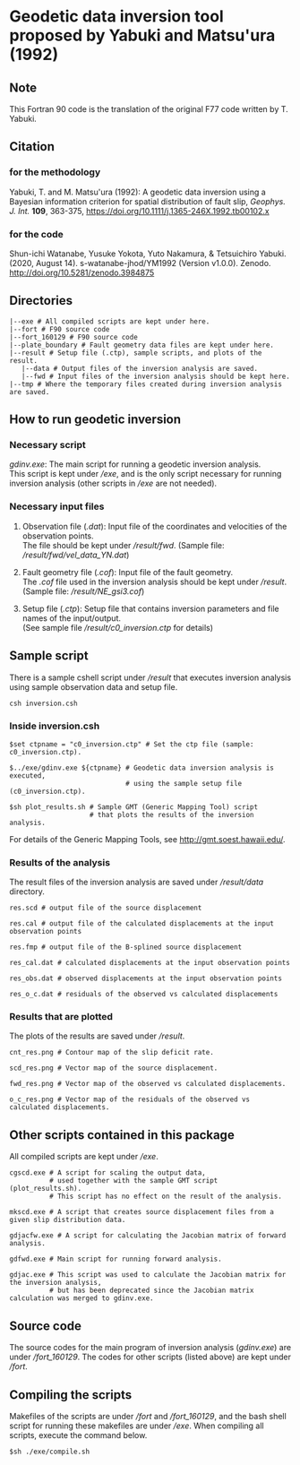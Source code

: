 # Geodetic data inversion tool proposed by Yabuki and Matsu'ura (1992)

## Note

This Fortran 90 code is the translation of the original F77 code written by T. Yabuki. 

## Citation

### for the methodology
Yabuki, T. and M. Matsu'ura (1992): A geodetic data inversion using a Bayesian information criterion for spatial distribution of fault slip, *Geophys. J. Int.* **109**, 363-375, <https://doi.org/10.1111/j.1365-246X.1992.tb00102.x>

### for the code
Shun-ichi Watanabe, Yusuke Yokota, Yuto Nakamura, & Tetsuichiro Yabuki. (2020, August 14). s-watanabe-jhod/YM1992 (Version v1.0.0). Zenodo. http://doi.org/10.5281/zenodo.3984875

## Directories

	|--exe # All compiled scripts are kept under here.
	|--fort # F90 source code
	|--fort_160129 # F90 source code
	|--plate_boundary # Fault geometry data files are kept under here.
	|--result # Setup file (.ctp), sample scripts, and plots of the result.
	   |--data # Output files of the inversion analysis are saved.
	   |--fwd # Input files of the inversion analysis should be kept here.
	|--tmp # Where the temporary files created during inversion analysis are saved.

## How to run geodetic inversion

### Necessary script

*gdinv.exe*: The main script for running a geodetic inversion analysis.  
This script is kept under */exe*, and is the only script necessary for running inversion analysis (other scripts in */exe* are not needed).

### Necessary input files

1. Observation file (*.dat*):
Input file of the coordinates and velocities of the observation points.  
The file should be kept under */result/fwd*. (Sample file: */result/fwd/vel_data_YN.dat*)

2. Fault geometry file (*.cof*):
Input file of the fault geometry.  
The *.cof* file used in the inversion analysis should be kept under */result*.
(Sample file: */result/NE_gsi3.cof*)

3. Setup file (*.ctp*):
Setup file that contains inversion parameters and file names of the input/output.  
(See sample file */result/c0_inversion.ctp* for details)

## Sample script

There is a sample cshell script under */result* that executes inversion analysis using sample observation data and setup file.

	csh inversion.csh

### Inside inversion.csh

	$set ctpname = "c0_inversion.ctp" # Set the ctp file (sample: c0_inversion.ctp).

	$../exe/gdinv.exe ${ctpname} # Geodetic data inversion analysis is executed,
	                             # using the sample setup file (c0_inversion.ctp).

	$sh plot_results.sh # Sample GMT (Generic Mapping Tool) script
	                    # that plots the results of the inversion analysis.

For details of the Generic Mapping Tools, see http://gmt.soest.hawaii.edu/.

### Results of the analysis

The result files of the inversion analysis are saved under */result/data* directory.

	res.scd # output file of the source displacement

	res.cal # output file of the calculated displacements at the input observation points

	res.fmp # output file of the B-splined source displacement

	res_cal.dat # calculated displacements at the input observation points

	res_obs.dat # observed displacements at the input observation points

	res_o_c.dat # residuals of the observed vs calculated displacements

### Results that are plotted

The plots of the results are saved under */result*.

	cnt_res.png # Contour map of the slip deficit rate.

	scd_res.png # Vector map of the source displacement.

	fwd_res.png # Vector map of the observed vs calculated displacements.

	o_c_res.png # Vector map of the residuals of the observed vs calculated displacements.

## Other scripts contained in this package

All compiled scripts are kept under */exe*.

	cgscd.exe # A script for scaling the output data,
	          # used together with the sample GMT script (plot_results.sh).
	          # This script has no effect on the result of the analysis.

	mkscd.exe # A script that creates source displacement files from a given slip distribution data.

	gdjacfw.exe # A script for calculating the Jacobian matrix of forward analysis.

	gdfwd.exe # Main script for running forward analysis.

	gdjac.exe # This script was used to calculate the Jacobian matrix for the inversion analysis,
	          # but has been deprecated since the Jacobian matrix calculation was merged to gdinv.exe.

## Source code

The source codes for the main program of inversion analysis (*gdinv.exe*) are under */fort_160129*. The codes for other scripts (listed above) are kept under */fort*.

## Compiling the scripts

Makefiles of the scripts are under */fort* and */fort_160129*, and the bash shell script for running these makefiles are under */exe*. When compiling all scripts, execute the command below.

	$sh ./exe/compile.sh
